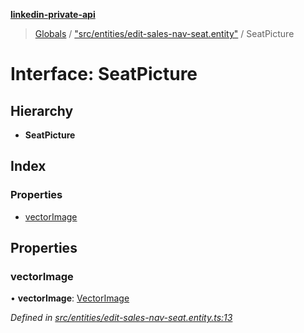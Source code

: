 **[linkedin-private-api](../README.md)**

> [Globals](../globals.md) / ["src/entities/edit-sales-nav-seat.entity"](../modules/_src_entities_edit_sales_nav_seat_entity_.md) / SeatPicture

# Interface: SeatPicture

## Hierarchy

* **SeatPicture**

## Index

### Properties

* [vectorImage](_src_entities_edit_sales_nav_seat_entity_.seatpicture.md#vectorimage)

## Properties

### vectorImage

•  **vectorImage**: [VectorImage](_src_entities_edit_sales_nav_seat_entity_.vectorimage.md)

*Defined in [src/entities/edit-sales-nav-seat.entity.ts:13](https://github.com/cosiall/linkedin-private-api/blob/7ebb094/src/entities/edit-sales-nav-seat.entity.ts#L13)*
